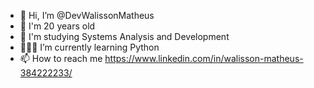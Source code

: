 - 👋 Hi, I’m @DevWalissonMatheus
- 👀 I'm 20 years old
- 🌱 I'm studying Systems Analysis and Development
- 👨🏻‍💻 I’m currently learning Python
- 📫 How to reach me https://www.linkedin.com/in/walisson-matheus-384222233/

<!---
DevWalissonMatheus/DevWalissonMatheus is a ✨ special ✨ repository because its `README.md` (this file) appears on your GitHub profile.
You can click the Preview link to take a look at your changes.
--->
